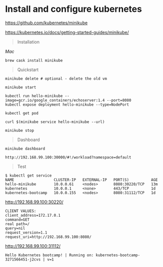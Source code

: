 # Install and configure kubernetes

https://github.com/kubernetes/minikube

https://kubernetes.io/docs/getting-started-guides/minikube/

> Installation

*Mac*

```
brew cask install minikube
```

> Quickstart

```
minikube delete # optional - delete the old vm

minikube start

kubectl run hello-minikube --image=gcr.io/google_containers/echoserver:1.4 --port=8080
kubectl expose deployment hello-minikube --type=NodePort

kubectl get pod

curl $(minikube service hello-minikube --url)

minikube stop
```

> Dashboard

```
minikube dashboard

http://192.168.99.100:30000/#!/workload?namespace=default
```

> Test

```
$ kubectl get service
NAME                  CLUSTER-IP   EXTERNAL-IP   PORT(S)          AGE
hello-minikube        10.0.0.61    <nodes>       8080:30220/TCP   13m
kubernetes            10.0.0.1     <none>        443/TCP          1d
kubernetes-bootcamp   10.0.0.155   <nodes>       8080:31112/TCP   1d
```

http://192.168.99.100:30220/

```
CLIENT VALUES:
client_address=172.17.0.1
command=GET
real path=/
query=nil
request_version=1.1
request_uri=http://192.168.99.100:8080/
```

http://192.168.99.100:31112/

```
Hello Kubernetes bootcamp! | Running on: kubernetes-bootcamp-3271566451-j2cvs | v=1
```
